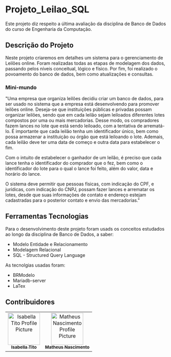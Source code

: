 # Projeto_Leilao_SQL
<!-- Projeto desenvolvido para a disciplina de Banco de Dados -->

Este projeto diz respeito a última avaliação da disciplina de Banco de Dados do curso de Engenharia da Computação.

## Descrição do Projeto

Neste projeto criaremos em detalhes um sistema para o gerenciamento de Leilões
online. Foram realizadas todas as etapas de modelagem dos dados, passando pelos
níveis conceitual, lógico e físico. Por fim, foi realizado o povoamento do banco de
dados, bem como atualizações e consultas.

### Mini-mundo

"Uma empresa que organiza leilões decidiu criar um banco de dados, para ser
usado no sistema que a empresa está desenvolvendo para promover leilões online.
Deseja-se que instituições públicas e privadas possam organizar leilões, sendo que em
cada leilão sejam leiloados diferentes lotes compostos por uma ou mais mercadorias.
Desse modo, os compradores fazem lances no lote que está sendo leiloado, com
a tentativa de arrematá-lo. É importante que cada leilão tenha um identificador
único, bem como possa armazenar a instituição ou órgão que está leiloando o lote.
Ademais, cada leilão deve ter uma data de começo e outra data para estabelecer o
fim.

Com o intuito de estabelecer o ganhador de um leilão, é preciso que cada lance
tenha o identificador do comprador que o fez, bem como o identificador do lote para
o qual o lance foi feito, além do valor, data e horário do lance.

O sistema deve permitir que pessoas físicas, com indicação do CPF, e jurídicas,
com indicação do CNPJ, possam fazer lances e arrematar os lotes, desde que suas
informações de contato e endereço estejam cadastradas para o posterior contato e
envio das mercadorias."


## Ferramentas Tecnologias
Para o desenvolvimento deste projeto foram usads os conceitos estudados ao longo da disciplina de Banco de Dados, a saber:
<ul>
    <li> Modelo Entidade e Relacionamento </li>
    <li> Modelagem Relacional </li>
    <li> SQL - Structured Query Language</li>
</ul>

As tecnolgias usadas foram:
<ul>
   <li> BRModelo </li>
    <li> Mariadb-server </li>
    <li> LaTex </li>
</ul>



## Contribuidores
<table>
  <tr>
    <td align="center">
      <a href="https://github.com/IsabellaTito">
        <img src="https://avatars.githubusercontent.com/u/151951918?v=4" width="100px;" alt="Isabella Tito Profile Picture"/><br>
        <sub>
          <b>Isabella Tito</b>
        </sub>
      </a>
    </td>
    <td align="center">
      <a href="https://github.com/Matheus256">
        <img src="https://avatars.githubusercontent.com/u/16036505?v=4" width="100px;" alt="Matheus Nascimento Profile Picture"/><br>
        <sub>
          <b>Matheus Nascimento</b>
        </sub>
      </a>
    </td>
  </tr>
</table>
